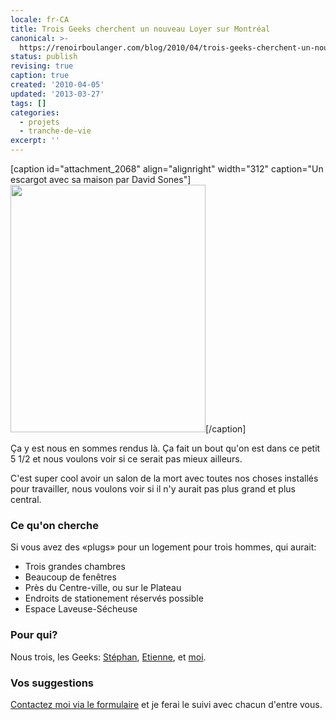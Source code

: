 ```yaml
---
locale: fr-CA
title: Trois Geeks cherchent un nouveau Loyer sur Montréal
canonical: >-
  https://renoirboulanger.com/blog/2010/04/trois-geeks-cherchent-un-nouveau-loyer-sur-montreal/
status: publish
revising: true
caption: true
created: '2010-04-05'
updated: '2013-03-27'
tags: []
categories:
  - projets
  - tranche-de-vie
excerpt: ''
---
```


[caption id="attachment_2068" align="alignright" width="312" caption="Un escargot avec sa maison par David Sones"]<a href="http://renoirboulanger.com/wp-content/uploads/2010/04/david-sones-snailhome.jpg"><img class="size-full wp-image-2068  " title="Un escargot avec sa maison" src="http://renoirboulanger.com/wp-content/uploads/2010/04/david-sones-snailhome.jpg" alt="" width="312" height="396" /></a>[/caption]

Ça y est nous en sommes rendus là. Ça fait un bout qu'on est dans ce petit 5 1/2 et nous voulons voir si ce serait pas mieux ailleurs.

C'est super cool avoir un salon de la mort avec toutes nos choses installés pour travailler, nous voulons voir si il n'y aurait pas plus grand et plus central.
<h3>Ce qu'on cherche</h3>
Si vous avez des «plugs» pour un logement pour trois hommes, qui aurait:
<ul>
	<li>Trois grandes chambres</li>
	<li>Beaucoup de fenêtres</li>
	<li>Près du Centre-ville, ou sur le Plateau</li>
	<li>Endroits de stationement réservés possible</li>
	<li>Espace Laveuse-Sécheuse</li>
</ul>
<h3>Pour qui?</h3>
Nous trois, les Geeks: <a href="http://stephanchampagne.com/">Stéphan</a>, <a href="http://etiennelachance.com/">Etienne</a>, et <a href="http://renoirboulanger.com/about/">moi</a>.
<h3>Vos suggestions</h3>
<a href="http://renoirboulanger.com/me-joindre/">Contactez moi via le formulaire</a> et je ferai le suivi avec chacun d'entre vous.